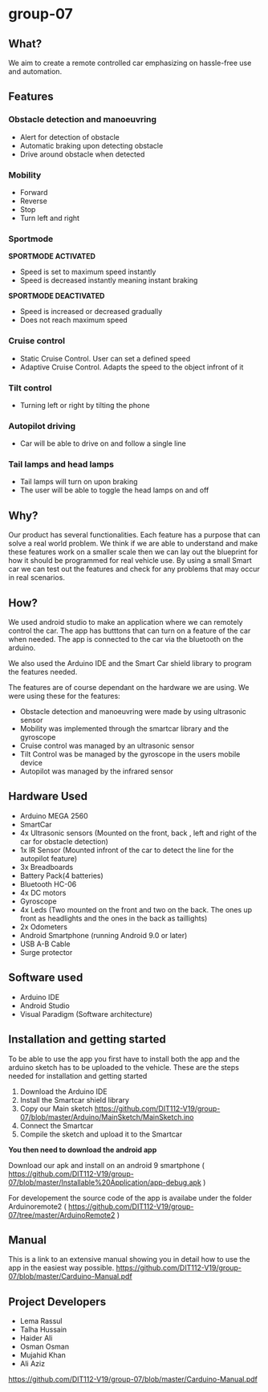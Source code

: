 # group-07
## What?
We aim to create a remote controlled car emphasizing on hassle-free use and automation. 

## Features 

### Obstacle detection and manoeuvring
* Alert for detection of obstacle
* Automatic braking upon detecting obstacle 
* Drive around obstacle when detected

### Mobility
* Forward
* Reverse
* Stop
* Turn left and right

### Sportmode 
**SPORTMODE ACTIVATED**
* Speed is set to maximum speed instantly
* Speed is decreased instantly meaning instant braking

**SPORTMODE DEACTIVATED**
* Speed is increased or decreased gradually 
* Does not reach maximum speed

### Cruise control
* Static Cruise Control. User can set a defined speed
* Adaptive Cruise Control. Adapts the speed to the object infront of it

### Tilt control 
* Turning left or right by tilting the phone 

### Autopilot driving 
* Car will be able to drive on and follow a single line

### Tail lamps and head lamps
* Tail lamps will turn on upon braking
* The user will be able to toggle the head lamps on and off

## Why?
Our product has several functionalities. Each feature has a purpose that can solve a real world problem. 
We think if we are able to understand and make these features work on a smaller scale then we can lay out the blueprint for how it should be programmed for real vehicle use. By using a small Smart car we can test out the features and check for any problems that may occur in real scenarios. 


## How?
We used android studio to make an application where we can remotely control the car. The app has butttons that can turn on a feature of the car when needed. The app is connected to the car via the bluetooth on the arduino. 

We also used the Arduino IDE and the Smart Car shield library to program the features needed. 

The features are of course dependant on the hardware we are using. We were using these for the features: 
* Obstacle detection and manoeuvring were made by using ultrasonic sensor
* Mobility was implemented through the smartcar library and the gyroscope
* Cruise control was managed by an ultrasonic sensor
* Tilt Control was be managed by the gyroscope in the users mobile device
* Autopilot was managed by the infrared sensor 

## Hardware Used
- Arduino MEGA 2560
- SmartCar
- 4x Ultrasonic sensors (Mounted on the front, back , left and right of the car for obstacle detection)
- 1x IR Sensor (Mounted infront of the car to detect the line for the autopilot feature) 
- 3x Breadboards
- Battery Pack(4 batteries)
- Bluetooth HC-06
- 4x DC motors
- Gyroscope
- 4x Leds (Two mounted on the front and two on the back. The ones up front as headlights and the ones in the back as taillights)
- 2x Odometers
- Android Smartphone (running Android 9.0 or later) 
- USB A-B Cable
- Surge protector 

## Software used
- Arduino IDE
- Android Studio
- Visual Paradigm (Software architecture)

## Installation and getting started
To be able to use the app you first have to install both the app and the arduino sketch has to be uploaded to the vehicle. 
These are the steps needed for installation and getting started

1. Download the Arduino IDE
2. Install the Smartcar shield library
3. Copy our Main sketch https://github.com/DIT112-V19/group-07/blob/master/Arduino/MainSketch/MainSketch.ino
4. Connect the Smartcar
5. Compile the sketch and upload it to the Smartcar

**You then need to download the android app**

Download our apk and install on an android 9 smartphone ( https://github.com/DIT112-V19/group-07/blob/master/Installable%20Application/app-debug.apk )

For developement the source code of the app is availabe under the folder Arduinoremote2 ( https://github.com/DIT112-V19/group-07/tree/master/ArduinoRemote2 )


## Manual
This is a link to an extensive manual showing you in detail how to use the app in the easiest way possible. 
https://github.com/DIT112-V19/group-07/blob/master/Carduino-Manual.pdf
 
## Project Developers  
- Lema Rassul
- Talha Hussain
- Haider Ali
- Osman Osman
- Mujahid Khan
- Ali Aziz

https://github.com/DIT112-V19/group-07/blob/master/Carduino-Manual.pdf
